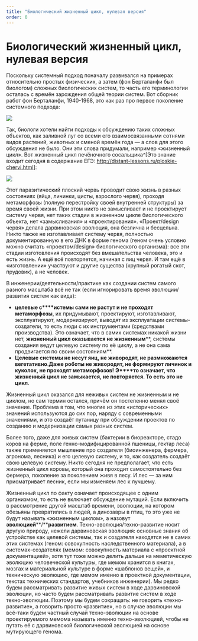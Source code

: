 ```yaml
---
title: "Биологический жизненный цикл, нулевая версия"
order: 0
---
```


# Биологический жизненный цикл, нулевая версия

Поскольку системный подход поначалу развивался на примерах относительно простых физических, а затем (фон Берталанфи был биологом) сложных биологических систем, то часть его терминологии осталась с времён зарождения общей теории систем. Вот сборник работ фон Берталанфи, 1940-1968, это как раз про первое поколение системного подхода:

![](/ru/professional/methodology/20.png)

Так, биологи хотели найти подходы к обсуждению таких сложных объектов, как заливной луг со всеми его взаимосвязанными сотнями видов растений, животных и сменой времён года — а слов для этого обсуждения не было. Они эти слова придумали, например «жизненный цикл». Вот жизненный цикл печёночного сосальщика^[Это знание входит сегодня в содержание ЕГЭ: <http://distant-lessons.ru/ploskie-chervi.html>]:

![](/ru/professional/methodology/21.png)

Этот паразитический плоский червь проводит свою жизнь в разных состояниях (яйца, личинки, цисты, взрослого червя), проходя метаморфозы (полную перестройку своей внутренней структуры) за время своей жизни. При этом никто не замысливает и не проектирует систему червя, нет таких стадии в жизненном цикле биологического объекта, нет «замысливания» и «проектирования». «Проект/design червя» делала дарвиновская эволюция, она безлична и бесцельна. Никто также не изготавливает систему червя, полностью документированную в его ДНК в форме генома (геном очень условно можно считать «проектом/design» биологического организма): все эти стадии изготовления происходят без вмешательства человека, это и есть жизнь. А ещё всё повторяется, начиная с яиц червя. И там ещё в «изготовлении» участвуют и другие существа (крупный рогатый скот, прудовик), а не человек.

В инженерии/деятельности/практике как создании систем самого разного масштаба всё не так (если игнорировать время эволюции/развития систем как вида):

* **целевые с****истемы сами не растут и не проходят метаморфозы**, их придумывают, проектируют, изготавливают, эксплуатируют, модернизируют, выводят из эксплуатации системы-создатели, то есть люди с их инструментами (средствами производства). Это означает, что в самих системах никакой жизни нет, **жизненный цикл оказывается не жизненным****, системы создания ведут целевую систему по её циклу, а не она сама продвигается по своим состояниям**.
* **Целевые системы не несут яиц, не живородят, не размножаются вегетативно**.**Даже роботы не живородят, не формируют личинок и куколок, не проходят метаморфозов!** **Э****то означает, что жизненный цикл не замыкается, не повторяется. То есть это не цикл**.

Жизненный цикл оказался для неживых систем не жизненным и не циклом, но сам термин остался, причём он постепенно менял своё значение. Проблема в том, что многие из этих «исторических» значений используются до сих пор, наряду с современными значениями, и это создаёт путаницу при обсуждении проектов по созданию и модернизации самых разных систем.

Более того, даже для живых систем (бактерии в биореакторе, стадо коров на ферме, поле генно-модифицированной пшеницы, гектар леса) также применяется мышление про создателя (биоинженера, фермера, агронома, лесника) и его целевую систему, и то, как создатель создаёт свою целевую систему. Никто сегодня не предполагает, что есть жизненный цикл коровы, который она проходит самостоятельно без фермера, поколение за поколением живя в лесу. И лес — за ним присматривает лесник, если мы изменяем лес к лучшему.

Жизненный цикл по факту означает происходящее с одним организмом, то есть не включает обсуждение мутаций. Если включить в рассмотрение другой масштаб времени, эволюции, на котором обезьяны превратились в людей, а динозавры в птиц, то это уже не будут называть «жизненным циклом», а назовут **эволюцией****/****развитием**. Техно-эволюция/техно-развитие носит другую природу, нежели дарвиновская эволюция: основные знания об устройстве как целевой системы, так и создателя находятся не в самих этих системах (геном: совокупность наследственного материала), а в системах-создателях (мемом: совокупность материала с «проектной документацией», хотя тут тоже можно делить дальше на меметическую эволюцию человеческой культуры, где мемом хранится в книгах, мозгах и материальной культуре в форме «шаблонов вещей», и техническую эволюцию, где мемом именно в проектной документации, текстах технических стандартов, учебников инженерии). Мы редко будем рассматривать развитие живых систем в ходе дарвиновской эволюции, но часто будем рассматривать развитие систем в ходе техно-эволюции. Поэтому мы будем сокращать: не говорить «техно-развитие», а говорить просто «развитие», но в случае эволюции мы всё-таки будем частный случай техно-эволюции на основе проектируемого мемома называть именно техно-эволюцией, чтобы не путать её с дарвиновской биологической эволюцией на основе мутирующего генома.